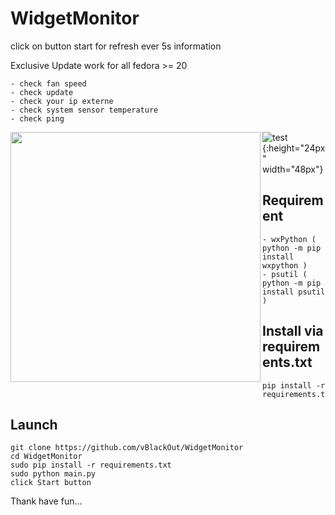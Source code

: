 # WidgetMonitor  
  
click on button start for refresh ever 5s information 

Exclusive Update work for all fedora >= 20  

```
- check fan speed
- check update
- check your ip externe
- check system sensor temperature
- check ping
  ```
<a href="url"><img src="https://www.cuby-hebergs.com/dl/images/github/WidgetMonitor/main3.png" align="left" height="400" width="400" ></a>
![test](https://www.cuby-hebergs.com/dl/images/github/WidgetMonitor/mains3_update.png ){:height="24px" width="48px"}



## Requirement  
```
- wxPython ( python -m pip install wxpython )
- psutil ( python -m pip install psutil )

```
## Install via requirements.txt
```
pip install -r requirements.txt
```


## Launch 
```
git clone https://github.com/vBlackOut/WidgetMonitor
cd WidgetMonitor
sudo pip install -r requirements.txt
sudo python main.py
click Start button
```

Thank have fun...
